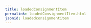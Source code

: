 ```yaml
---
title: loadedConsignmentItem
permalink: loadedConsignmentItem.html
jsonid: loadedconsignmentitem
---
```

